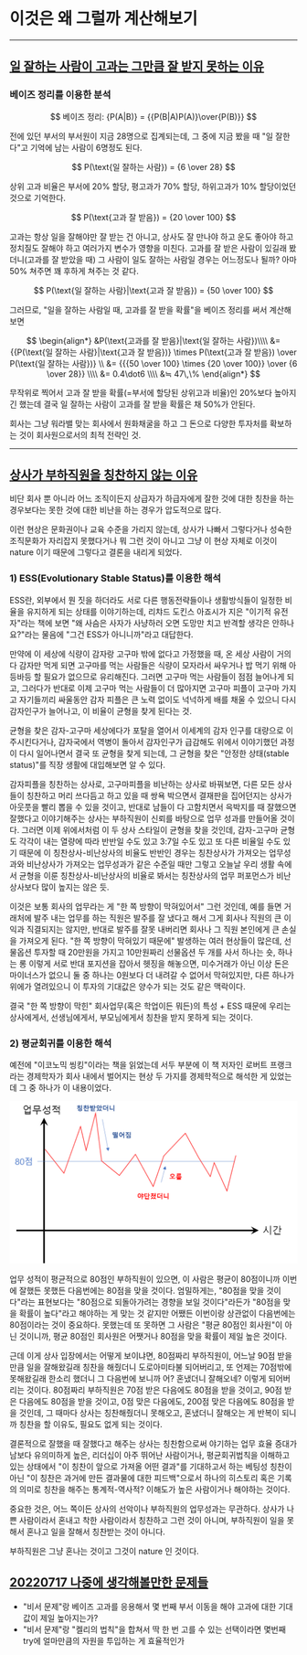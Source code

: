 # 이것은 왜 그럴까 계산해보기

------

## **<u>일 잘하는 사람이 고과는 그만큼 잘 받지 못하는 이유</u>**

### 베이즈 정리를 이용한 분석

$$
베이즈 정리: 
{P(A|B)} = {{P(B|A)P(A)}\over{P(B)}}
$$

전에 있던 부서의 부서원이 지금 28명으로 집계되는데, 그 중에 지금 봤을 때 "일 잘한다"고 기억에 남는 사람이 6명정도 된다.

$$
P(\text{일 잘하는 사람}) = {6 \over 28}
$$

상위 고과 비율은 부서에 20% 할당, 평고과가 70% 할당, 하위고과가 10% 할당이었던 것으로 기억한다.

$$
P(\text{고과 잘 받음}) = {20 \over 100}
$$

고과는 항상 일을 잘해야만 잘 받는 건 아니고, 상사도 잘 만나야 하고 운도 좋아야 하고 정치질도 잘해야 하고 여러가지 변수가 영향을 미친다. 고과를 잘 받은 사람이 있길래 봤더니(고과를 잘 받았을 때) 그 사람이 일도 잘하는 사람일 경우는 어느정도나 될까? 아마 50% 쳐주면 꽤 후하게 쳐주는 것 같다.

$$
P(\text{일 잘하는 사람}|\text{고과 잘 받음}) = {50 \over 100}
$$

그러므로, "일을 잘하는 사람일 때, 고과를 잘 받을 확률"을 베이즈 정리를 써서 계산해보면

$$
\begin{align*}
&P(\text{고과를 잘 받음}|\text{일 잘하는 사람})\\\\ &= {{P(\text{일 잘하는 사람}|\text{고과 잘 받음})} \times P(\text{고과 잘 받음}) \over P(\text{일 잘하는 사람})} \\
&= {{{50 \over 100} \times {20 \over 100}} \over {6 \over 28}} \\\\
&= 0.4\dot6 \\\\
&≒ 47\,\% 
\end{align*}
$$

무작위로 찍어서 고과 잘 받을 확률(=부서에 할당된 상위고과 비율)인 20%보다 높아지긴 했는데 결국 일 잘하는 사람이 고과를 잘 받을 확률은 채 50%가 안된다. 

회사는 그냥 워라밸 맞는 회사에서 원화채굴을 하고 그 돈으로 다양한 투자처를 확보하는 것이 회사원으로서의 최적 전략인 것.

------

## **<u>상사가 부하직원을 칭찬하지 않는 이유</u>**

비단 회사 뿐 아니라 어느 조직이든지 상급자가 하급자에게 잘한 것에 대한 칭찬을 하는 경우보다는 못한 것에 대한 비난을 하는 경우가 압도적으로 많다.

이런 현상은 문화권이나 교육 수준을 가리지 않는데, 상사가 나빠서 그렇다거나 성숙한 조직문화가 자리잡지 못했다거나 뭐 그런 것이 아니고 그냥 이 현상 자체로 이것이 nature 이기 때문에 그렇다고 결론을 내리게 되었다.

### 1) ESS(Evolutionary Stable Status)를 이용한 해석

ESS란, 외부에서 뭔 짓을 하더라도 서로 다른 행동전략들이나 생활방식들이 일정한 비율을 유지하게 되는 상태를 이야기하는데, 리챠드 도킨스 아죠시가 지은 "이기적 유전자"라는 책에 보면 "왜 사슴은 사자가 사냥하러 오면 도망만 치고 반격할 생각은 안하나요?"라는 물음에 "그건 ESS가 아니니까"라고 대답한다.

만약에 이 세상에 식량이 감자랑 고구마 밖에 없다고 가정했을 때, 온 세상 사람이 거의 다 감자만 먹게 되면 고구마를 먹는 사람들은 식량이 모자라서 싸우거나 밥 먹기 위해 아등바등 할 필요가 없으므로 유리해진다. 그러면 고구마 먹는 사람들이 점점 늘어나게 되고, 그러다가 반대로 이제 고구마 먹는 사람들이 더 많아지면 고구마 피플이 고구마 가지고 자기들끼리 싸울동안 감자 피플은 큰 노력 없이도 넉넉하게 배를 채울 수 있으니 다시 감자인구가 늘어나고, 이 비율이 균형을 찾게 된다는 것.

균형을 찾은 감자-고구마 세상에다가 포탈을 열어서 이세계의 감자 인구를 대량으로 이주시킨다거나, 감자국에서 역병이 돌아서 감자인구가 급감해도 위에서 이야기했던 과정이 다시 일어나면서 결국 또 균형을 찾게 되는데, 그 균형을 찾은 "안정한 상태(stable status)"를 직장 생활에 대입해보면 알 수 있다.

감자피플을 칭찬하는 상사로, 고구마피플을 비난하는 상사로 바꿔보면, 다른 모든 상사들이 칭찬하고 머리 쓰다듬고 하고 있을 때 쌍욕 박으면서 결재판을 집어던지는 상사가 아웃풋을 빨리 뽑을 수 있을 것이고, 반대로 남들이 다 고함치면서 윽박지를 때 잘했으면 잘했다고 이야기해주는 상사는 부하직원이 신뢰를 바탕으로 업무 성과를 만들어올 것이다. 그러면 이제 위에서처럼 이 두 상사 스타일이 균형을 찾을 것인데, 감자-고구마 균형도 각각이 내는 열량에 따라 반반일 수도 있고 3:7일 수도 있고 또 다른 비율일 수도 있기 때문에 이 칭찬상사-비난상사의 비율도 반반인 경우는 칭찬상사가 가져오는 업무성과와 비난상사가 가져오는 업무성과가 같은 수준일 때만 그렇고 오늘날 우리 생활 속에서 균형을 이룬 칭찬상사-비난상사의 비율로 봐서는 칭찬상사의 업무 퍼포먼스가 비난상사보다 많이 높지는 않은 듯.

이것은 보통 회사의 업무라는 게 "한 쪽 방향이 막혀있어서" 그런 것인데, 예를 들면 거래처에 발주 내는 업무를 하는 직원은 발주를 잘 냈다고 해서 그게 회사나 직원의 큰 이익과 직결되지는 않지만, 반대로 발주를 잘못 내버리면 회사나 그 직원 본인에게 큰 손실을 가져오게 된다. "한 쪽 방향이 막혀있기 때문에" 발생하는 여러 현상들이 많은데, 선물옵션 투자할 때 20만원을 가지고 10만원짜리 선물옵션 두 개를 사서 하나는 숏, 하나는 롱 이렇게 서로 반대 포지션을 잡아서 헷징을 해놓으면, 미수거래가 아닌 이상 돈은 마이너스가 없으니 둘 중 하나는 0원보다 더 내려갈 수 없어서 막혀있지만, 다른 하나가 위에가 열려있으니 이 투자의 기대값은 양수가 되는 것도 같은 맥락이다.

결국 "한 쪽 방향이 막힌" 회사업무(혹은 학업이든 뭐든)의 특성 + ESS 때문에 우리는 상사에게서, 선생님에게서, 부모님에게서 칭찬을 받지 못하게 되는 것이다.

### 2) 평균회귀를 이용한 해석

예전에 "이코노믹 씽킹"이라는 책을 읽었는데 서두 부분에 이 책 저자인 로버트 프랭크라는 경제학자가 회사 내에서 벌어지는 현상 두 가지를 경제학적으로 해석한 게 있었는데 그 중 하나가 이 내용이었다.

![](assets/02c70b093a7a6111488aa7ae38c6f56692ea18ea.png)

업무 성적이 평균적으로 80점인 부하직원이 있으면, 이 사람은 평균이 80점이니까 이번에 잘했든 못했든 다음번에는 80점을 맞을 것이다. 엄밀하게는, "80점을 맞을 것이다"라는 표현보다는 "80점으로 되돌아가려는 경향을 보일 것이다"라든가 "80점을 맞을 확률이 높다"라고 해야하는 게 맞는 것 같지만 어쨌든 이번이랑 상관없이 다음번에는 80점이라는 것이 중요하다. 못했는데 또 못하면 그 사람은 "평균 80점인 회사원"이 아닌 것이니까, 평균 80점인 회사원은 어쨋거나 80점을 맞을 확률이 제일 높은 것이다.

근데 이게 상사 입장에서는 어떻게 보이냐면, 80점짜리 부하직원이, 어느날 90점 받을 만큼 일을 잘해왔길래 칭찬을 해줬더니 도로아미타불 되어버리고, 또 언제는 70점밖에 못해왔길래 한소리 했더니 그 다음번에 보니까 어? 혼냈더니 잘해오네? 이렇게 되어버리는 것이다. 80점짜리 부하직원은 70점 받은 다음에도 80점을 받을 것이고, 90점 받은 다음에도 80점을 받을 것이고, 0점 맞은 다음에도, 200점 맞은 다음에도 80점을 받을 것인데, 그 때마다 상사는 칭찬해줬더니 못해오고, 혼냈더니 잘해오는 게 반복이 되니까 칭찬을 할 이유도, 필요도 없게 되는 것이다.

결론적으로 잘했을 때 잘했다고 해주는 상사는 칭찬함으로써 야기하는 업무 효율 증대가 남보다 유의미하게 높은, 리더십이 아주 뛰어난 사람이거나, 평균회귀법칙을 이해하고 있는 상태에서 "이 칭찬이 앞으로 가져올 어떤 결과"를 기대하고서 하는 베팅성 칭찬이 아닌 "이 칭찬은 과거에 만든 결과물에 대한 피드백"으로서 하나의 히스토리 혹은 기록의 의미로 칭찬을 해주는 통계적-역사적? 이해도가 높은 사람이거나 해야하는 것이다.

중요한 것은, 어느 쪽이든 상사의 선악이나 부하직원의 업무성과는 무관하다. 상사가 나쁜 사람이라서 혼내고 착한 사람이라서 칭찬하고 그런 것이 아니며, 부하직원이 일을 못해서 혼나고 일을 잘해서 칭찬받는 것이 아니다.

부하직원은 그냥 혼나는 것이고 그것이 nature 인 것이다.

## **<u>20220717 나중에 생각해볼만한 문제들</u>**

- "비서 문제"랑 베이즈 고과를 응용해서 몇 번째 부서 이동을 해야 고과에 대한 기대값이 제일 높아지는가?
- "비서 문제"랑 "켈리의 법칙"을 합쳐서 딱 한 번 고를 수 있는 선택이라면 몇번째 try에 얼마만큼의 자원을 투입하는 게 효율적인가
